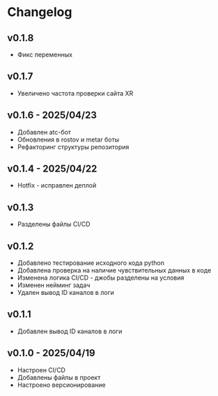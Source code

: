 # Changelog

## v0.1.8
* Фикс переменных

## v0.1.7
* Увеличено частота проверки сайта XR

## v0.1.6 - 2025/04/23
* Добавлен atc-бот
* Обновления в rostov и metar боты
* Рефакторинг структуры репозитория

## v0.1.4 - 2025/04/22
* Hotfix - исправлен деплой

## v0.1.3
* Разделены файлы CI/CD

## v0.1.2
* Добавлено тестирование исходного кода python
* Добавлена проверка на наличие чувствительных данных в коде
* Изменена логика CI/CD - джобы разделены на условия
* Изменен нейминг задач
* Удален вывод ID каналов в логи

## v0.1.1
* Добавлен вывод ID каналов в логи

## v0.1.0 - 2025/04/19
* Настроен CI/CD
* Добавлены файлы в проект
* Настроено версионирование
